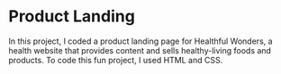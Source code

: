 # Product Landing 
In this project, I coded a product landing page for Healthful Wonders, a health website that provides content and sells healthy-living foods and products. To code this fun project, I used HTML and CSS.
